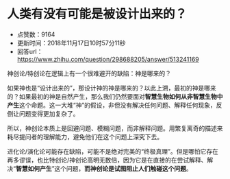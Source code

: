 # 人类有没有可能是被设计出来的？
- 点赞数：9164
- 更新时间：2018年11月17日10时57分11秒
- 回答url：https://www.zhihu.com/question/298688205/answer/513241169
<body>
 <p data-pid="Zw1i0hIP">神创论/特创论在逻辑上有一个很难避开的缺陷：神是哪来的？</p>
 <p data-pid="4M82Osy_">如果神也是“设计出来的”，那设计神的神是哪来的？以此上溯，最初的神是哪来的？如果最初的神是自然产生，那么我们仍然要面对<b>智慧生物如何从非智慧生物中产生</b>这个命题。这一大堆“神”的假设，非但没有解决任何问题、解释任何现象，反倒让问题变得更加复杂了。</p>
 <p data-pid="pQJxVkjU">所以，神创论本质上是回避问题、模糊问题，而非解释问题。用繁复离奇的描述来耗尽提问者的理解能力，避免他们在这个问题上深究下去。</p>
 <p data-pid="kD8WSprN">进化论/演化论可能存在缺陷，可能不是绝对完美的“终极真理”。但是哪怕它存在再多谬误，也比特创论/神创论高明无数倍，因为它是在直接的在尝试解释、解决“<b>智慧如何产生</b>”这个问题，<b>而神创论是试图阻止人们触碰这个问题</b>。</p>
</body>